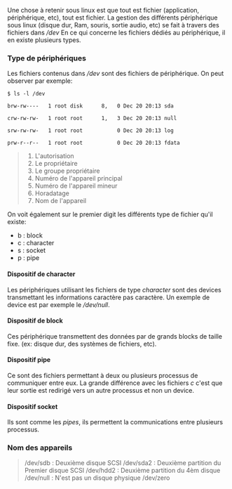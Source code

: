 Une chose à retenir sous linux est que tout est fichier (application, périphérique, etc), tout est fichier.
La gestion des différents périphérique sous linux (disque dur, Ram, souris, sortie audio, etc) se fait à travers des fichiers dans */dev*
En ce qui concerne les fichiers dédiés au périphérique, il en existe plusieurs types.

### Type de périphériques
Les fichiers contenus dans */dev* sont des fichiers de périphérique. On peut observer par exemple:
```
$ ls -l /dev
  
brw-rw----   1 root disk      8,   0 Dec 20 20:13 sda
  
crw-rw-rw-   1 root root      1,   3 Dec 20 20:13 null
  
srw-rw-rw-   1 root root           0 Dec 20 20:13 log
  
prw-r--r--   1 root root           0 Dec 20 20:13 fdata
```
> 1. L'autorisation
> 2. Le propriétaire
> 3. Le groupe propriétaire
> 4. Numéro de l'appareil principal
> 5. Numéro de l'appareil mineur
> 6. Horadatage
> 7. Nom de l'appareil

On voit également sur le premier digit les différents type de fichier qu'il existe:
- b : block
- c : character
- s : socket
- p : pipe

#### Dispositif de character
Les périphériques utilisant les fichiers de type *character* sont des devices transmettant les informations caractère pas caractère.
Un exemple de device est par exemple le */dev/null*.

#### Dispositif de block
Ces périphérique transmettent des données par de grands blocks de taille fixe. (ex: disque dur, des systèmes de fichiers, etc).

#### Dispositif pipe
Ce sont des fichiers permettant à deux ou plusieurs processus de communiquer entre eux. La grande différence avec les fichiers *c* c'est que leur sortie est redirigé vers un autre processus et non un device.

#### Dispositif socket
Ils sont comme les *pipes*, ils permettent la communications entre plusieurs processus.

### Nom des appareils
> /dev/sdb : Deuxième disque SCSI
> /dev/sda2 : Deuxième partition du Premier disque SCSI
> /dev/hdd2 : Deuxième partition  du 4èm disque
> 	/dev/null : N'est pas un disque physique 
> /dev/zero